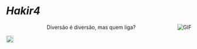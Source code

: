 #                                                                    *Hakir4*

<img align="right" alt="GIF" src="https://cdn.discordapp.com/attachments/728471129085313064/812257357673136138/image0.gif" />
<p align="center"> Diversão é diversão, mas quem liga?

</p>
<a href="https://twitter.com/DarlingHttps" target="blank"><img align="center" src="https://cdn.jsdelivr.net/npm/simple-icons@3.0.1/icons/twitter.svg" 
alt="Hakir4" height="20" width="20" /></a>
</p>
